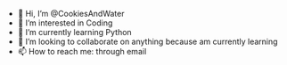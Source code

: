 - 👋 Hi, I’m @CookiesAndWater
- 👀 I’m interested in Coding
- 🌱 I’m currently learning Python
- 💞️ I’m looking to collaborate on anything because am currently learning
- 📫 How to reach me: through email

<!---
CookiesAndWater/CookiesAndWater is a ✨ special ✨ repository because its `README.md` (this file) appears on your GitHub profile.
You can click the Preview link to take a look at your changes.
--->
